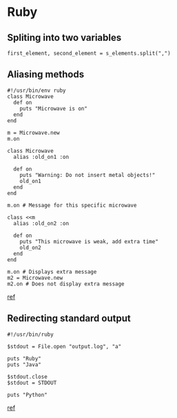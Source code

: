 # Ruby

## Spliting into two variables

```
first_element, second_element = s_elements.split(",")
```

## Aliasing methods

```
#!/usr/bin/env ruby
class Microwave
  def on
    puts "Microwave is on"
  end
end

m = Microwave.new
m.on

class Microwave
  alias :old_on1 :on

  def on
    puts "Warning: Do not insert metal objects!"
    old_on1
  end
end

m.on # Message for this specific microwave

class <<m
  alias :old_on2 :on

  def on
    puts "This microwave is weak, add extra time"
    old_on2
  end
end

m.on # Displays extra message
m2 = Microwave.new
m2.on # Does not display extra message
```

[ref](http://ruby.about.com/od/rubyfeatures/a/aliasing.htm)

## Redirecting standard output

```
#!/usr/bin/ruby

$stdout = File.open "output.log", "a"

puts "Ruby"
puts "Java"

$stdout.close
$stdout = STDOUT

puts "Python"
```

[ref](http://zetcode.com/lang/rubytutorial/io/)